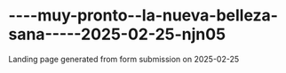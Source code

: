 # ----muy-pronto--la-nueva-belleza-sana-----2025-02-25-njn05
Landing page generated from form submission on 2025-02-25
